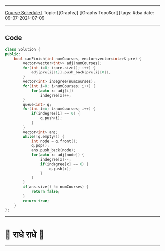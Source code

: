 
---
[Course Schedule I](https://leetcode.com/problems/course-schedule/)
Topic: [[Graphs]] [[Graphs TopoSort]]
tags: #dsa 
date: 09-07-2024-07-09

---
## Code 

```cpp
class Solution {
public:
    bool canFinish(int numCourses, vector<vector<int>>& pre) {
        vector<vector<int>> adj(numCourses);
        for(int i=0; i<pre.size(); i++) {
            adj[pre[i][1]].push_back(pre[i][0]);
        }
        vector<int> indegree(numCourses);
        for(int i=0; i<numCourses; i++) {
            for(auto x: adj[i])
                indegree[x]++;
        }
        queue<int> q;        
        for(int i=0; i<numCourses; i++) {
            if(indegree[i] == 0) {
                q.push(i);
            }
        }
        vector<int> ans;
        while(!q.empty()) {
            int node = q.front();
            q.pop();
            ans.push_back(node);
            for(auto x: adj[node]) {
                indegree[x]--;
                if(indegree[x] == 0) {
                    q.push(x);
                }
            }
        }
        if(ans.size() != numCourses) {
            return false;
        }
        return true;
    }
};
```

---
# 🦚 राधे राधे 🦚
---
